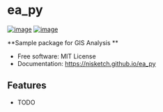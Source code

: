 # ea_py


[![image](https://img.shields.io/pypi/v/ea_py.svg)](https://pypi.python.org/pypi/ea_py)
[![image](https://img.shields.io/conda/vn/conda-forge/ea_py.svg)](https://anaconda.org/conda-forge/ea_py)


**Sample package for GIS Analysis **


-   Free software: MIT License
-   Documentation: https://nisketch.github.io/ea_py
    

## Features

-   TODO
